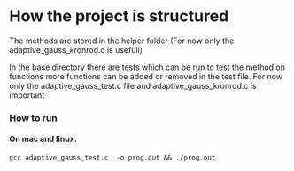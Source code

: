 # How the project is structured 
The methods are stored in the helper folder (For now only the adaptive_gauss_kronrod.c is usefull)

In the base directory there are tests which can be run to test the method on functions more functions can be added or removed in the test file.
For now only the adaptive_gauss_test.c file and adaptive_gauss_kronrod.c is important


### How to run
#### On mac and linux.

```gcc adaptive_gauss_test.c  -o prog.out && ./prog.out```
